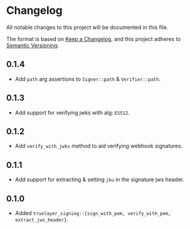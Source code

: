 # Changelog
All notable changes to this project will be documented in this file.

The format is based on [Keep a Changelog](https://keepachangelog.com/en/1.0.0/),
and this project adheres to [Semantic Versioning](https://semver.org/spec/v2.0.0.html).

## 0.1.4
* Add `path` arg assertions to `Signer::path` & `Verifier::path`.

## 0.1.3
* Add support for verifying jwks with alg: `ES512`.

## 0.1.2
* Add `verify_with_jwks` method to aid verifying webhook signatures.

## 0.1.1
* Add support for extracting & setting `jku` in the signature jws header.

## 0.1.0
* Added `truelayer_signing::{sign_with_pem, verify_with_pem, extract_jws_header}`.
